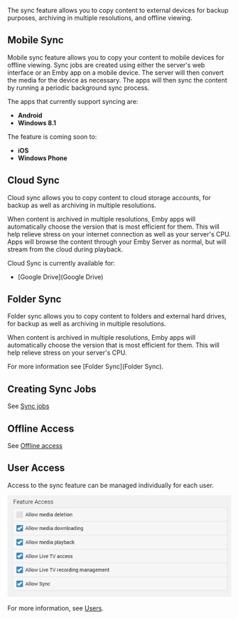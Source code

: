 The sync feature allows you to copy content to external devices for backup purposes, archiving in multiple resolutions, and offline viewing.

## Mobile Sync

Mobile sync feature allows you to copy your content to mobile devices for offline viewing. Sync jobs are created using either the server's web interface or an Emby app on a mobile device. The server will then convert the media for the device as necessary. The apps will then sync the content by running a periodic background sync process.

The apps that currently support syncing are:

* **Android**
* **Windows 8.1**

The feature is coming soon to:

* **iOS**
* **Windows Phone**

## Cloud Sync

Cloud sync allows you to copy content to cloud storage accounts, for backup as well as archiving in multiple resolutions.

When content is archived in multiple resolutions, Emby apps will automatically choose the version that is most efficient for them. This will help relieve stress on your internet connection as well as your server's CPU. Apps will browse the content through your Emby Server as normal, but will stream from the cloud during playback.

Cloud Sync is currently available for:

* [Google Drive](Google Drive)

## Folder Sync

Folder sync allows you to copy content to folders and external hard drives, for backup as well as archiving in multiple resolutions. 

When content is archived in multiple resolutions, Emby apps will automatically choose the version that is most efficient for them. This will help relieve stress on your server's CPU.

For more information see [Folder Sync](Folder Sync).

## Creating Sync Jobs

See [Sync jobs](Sync-Jobs)

## Offline Access

See [Offline access](Offline-Access)

## User Access

Access to the sync feature can be managed individually for each user. 

![](images/server/users21.png)

For more information, see [Users](Users).
